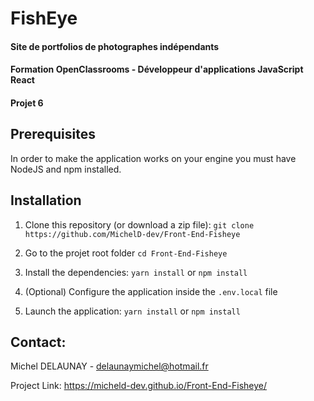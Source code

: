 <a name="readme-top"></a>

# FishEye

#### Site de portfolios de photographes indépendants

#### Formation OpenClassrooms - Développeur d'applications JavaScript React
#### Projet 6

## Prerequisites

In order to make the application works on your engine you must have NodeJS and
npm installed.

## Installation

1. Clone this repository (or download a zip file):
   `git clone https://github.com/MichelD-dev/Front-End-Fisheye`

2. Go to the projet root folder `cd Front-End-Fisheye`

3. Install the dependencies: `yarn install` or `npm install`

4. (Optional) Configure the application inside the `.env.local` file

5. Launch the application: `yarn install` or `npm install`

## Contact:
Michel DELAUNAY - delaunaymichel@hotmail.fr  

Project Link: https://micheld-dev.github.io/Front-End-Fisheye/
